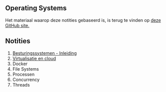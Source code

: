 ## Operating Systems
Het materiaal waarop deze notities gebaseerd is, is terug te vinden op [deze GitHub site.](https://hogenttin.github.io/operating-systems/)

## Notities
<ol>
<li><a href="./01 - Besturingssystemen (inleiding).md">Besturingssystemen - Inleiding</a> </li>
<li><a href="./02 - Virtualisatie en cloud.md">Virtualisatie en cloud</a> </li>
<li><a>Docker</a></li>
<li><a>File Systems</a></li>
<li><a>Processen</a></li>
<li><a>Concurrency</a></li>
<li><a>Threads</a></li>

</ol>
